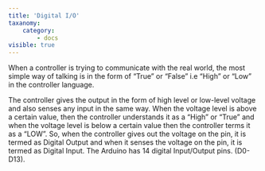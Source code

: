 ```yaml
---
title: 'Digital I/O'
taxanomy:
    category:
        - docs
visible: true
---
```

When a controller is trying to communicate with the real world, the most simple way of talking is in the form of “True” or “False” i.e “High” or “Low” in the controller language.  

The controller gives the output in the form of high level or low-level voltage and also senses any input in the same way. When the voltage level is above a certain value, then the controller understands it as a “High” or “True” and when the voltage level is below a certain value then the controller terms it as a “LOW”. So, when the controller gives out the voltage on the pin, it is termed as Digital Output and when it senses the voltage on the pin, it is termed as Digital Input. The Arduino has 14 digital Input/Output pins. (D0-D13). 